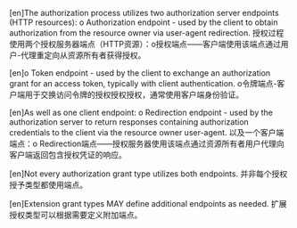 [en]The authorization process utilizes two authorization server endpoints (HTTP resources): o Authorization endpoint - used by the client to obtain authorization from the resource owner via user-agent redirection.
授权过程使用两个授权服务器端点（HTTP资源）：o授权端点——客户端使用该端点通过用户-代理重定向从资源所有者获得授权。

[en]o Token endpoint - used by the client to exchange an authorization grant for an access token, typically with client authentication.
o令牌端点-客户端用于交换访问令牌的授权授权授权，通常使用客户端身份验证。

[en]As well as one client endpoint: o Redirection endpoint - used by the authorization server to return responses containing authorization credentials to the client via the resource owner user-agent.
以及一个客户端端点：o Redirection端点——授权服务器使用该端点通过资源所有者用户代理向客户端返回包含授权凭证的响应。

[en]Not every authorization grant type utilizes both endpoints.
并非每个授权授予类型都使用端点。

[en]Extension grant types MAY define additional endpoints as needed.
扩展授权类型可以根据需要定义附加端点。
